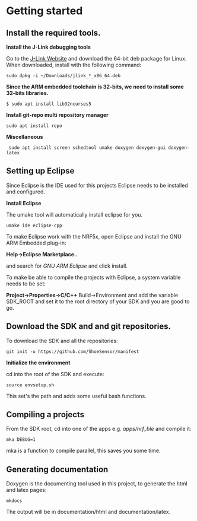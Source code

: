 # Getting started

## Install the required tools.

**Install the J-Link debugging tools**

Go to the [J-Link Website](https://www.segger.com/jlink-software.html?step=1&file=JLinkLinuxDEB64_5.12.3)
and download the 64-bit deb package for Linux. When downloaded, install with the following command:

` sudo dpkg -i ~/Downloads/jlink_*_x86_64.deb `

**Since the ARM embedded toolchain is 32-bits, we need to install some 32-bits libraries.**

` $ sudo apt install lib32ncurses5 `

**Install git-repo multi repository manager**

` sudo apt install repo `

**Miscellaneous**

` sudo apt install screen schedtool umake doxygen doxygen-gui doxygen-latex`


## Setting up Eclipse

Since Eclipse is the IDE used for this projects Eclipse needs to be installed and configured.

**Install Eclipse**

The umake tool will automatically install eclipse for you. 

` umake ide eclipse-cpp `

To make Eclipse work with the NRF5x, open Eclipse and install the GNU ARM Embedded plug-in:

**Help->Eclipse Marketplace..**

and search for *GNU ARM Eclipse* and click install.

To make be able to compile the projects with Eclipse, a system variable needs to be set:

**Project->Properties->C/C++** Build->Environment and add the variable SDK_ROOT
and set it to the root directory of your SDK and you are good to go.


## Download the SDK and and git repositories.

To download the SDK and all the repositories:

` git init -u https://github.com/ShoeSensor/manifest `

**Initialize the environment**

cd into the root of the SDK and execute:

` source envsetup.sh `

This set's the path and adds some useful bash functions.

## Compiling a projects

From the SDK root, cd into one of the apps e.g. *apps/nrf_ble* and compile it:

` mka DEBUG=1 `

mka is a function to compile parallel, this saves you some time.

## Generating documentation

Doxygen is the documenting tool used in this project, to generate the html and latex pages:

` mkdocs `

The output will be in documentation/html and documentation/latex.
